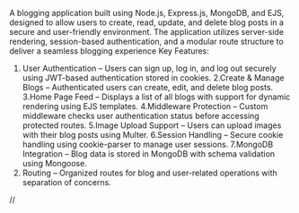 A blogging application built using Node.js, Express.js, MongoDB, and EJS, designed to allow users to create, read, update, and delete blog posts in a secure and user-friendly environment. The application utilizes server-side rendering, session-based authentication, and a modular route structure to deliver a seamless blogging experience
Key Features:
1. User Authentication – Users can sign up, log in, and log out securely using JWT-based authentication stored in cookies.
2.Create & Manage Blogs – Authenticated users can create, edit, and delete blog posts.
3.Home Page Feed – Displays a list of all blogs with support for dynamic rendering using EJS templates.
4.Middleware Protection – Custom middleware checks user authentication status before accessing protected routes.
5.Image Upload Support – Users can upload images with their blog posts using Multer.
6.Session Handling – Secure cookie handling using cookie-parser to manage user sessions.
7.MongoDB Integration – Blog data is stored in MongoDB with schema validation using Mongoose.
8. Routing – Organized routes for blog and user-related operations with separation of concerns.

// 
